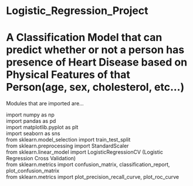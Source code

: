 # Logistic_Regression_Project
# A Classification Model that can predict whether or not a person has presence of Heart Disease based on Physical Features of that Person(age, sex, cholesterol, etc...)

Modules that are imported are...

import numpy as np <br>
import pandas as pd <br>
import matplotlib.pyplot as plt <br>
import seaborn as sns <br>
from sklearn.model_selection import train_test_split <br>
from sklearn.preprocessing import StandardScaler <br>
from sklearn.linear_model import LogisticRegressionCV (Logistic Regression Cross Validation) <br>
from sklearn.metrics import confusion_matrix, classification_report, plot_confusion_matrix <br>
from sklearn.metrics import plot_precision_recall_curve, plot_roc_curve
